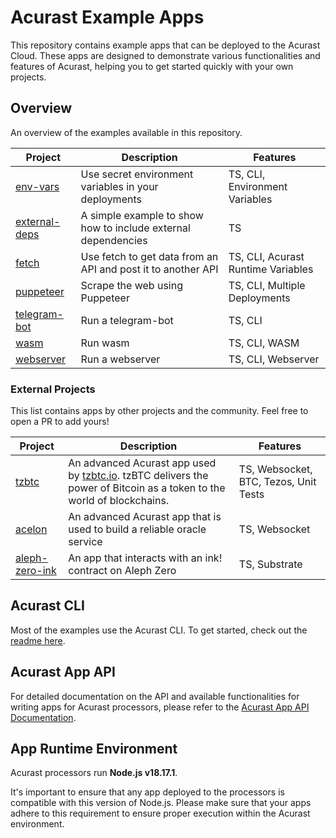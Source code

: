 # Acurast Example Apps

This repository contains example apps that can be deployed to the Acurast Cloud. These apps are designed to demonstrate various functionalities and features of Acurast, helping you to get started quickly with your own projects.

## Overview

An overview of the examples available in this repository.

| Project                                                                                           | Description                                                   | Features                           |
| ------------------------------------------------------------------------------------------------- | ------------------------------------------------------------- | ---------------------------------- |
| [env-vars](https://github.com/Acurast/acurast-example-apps/tree/main/apps/app-env-vars)           | Use secret environment variables in your deployments          | TS, CLI, Environment Variables     |
| [external-deps](https://github.com/Acurast/acurast-example-apps/tree/main/apps/app-external-deps) | A simple example to show how to include external dependencies | TS                                 |
| [fetch](https://github.com/Acurast/acurast-example-apps/tree/main/apps/app-fetch)                 | Use fetch to get data from an API and post it to another API  | TS, CLI, Acurast Runtime Variables |
| [puppeteer](https://github.com/Acurast/acurast-example-apps/tree/main/apps/app-puppeteer)         | Scrape the web using Puppeteer                                | TS, CLI, Multiple Deployments      |
| [telegram-bot](https://github.com/Acurast/acurast-example-apps/tree/main/apps/app-telegram-bot)   | Run a telegram-bot                                            | TS, CLI                            |
| [wasm](https://github.com/Acurast/acurast-example-apps/tree/main/apps/app-wasm)                   | Run wasm                                                      | TS, CLI, WASM                      |
| [webserver](https://github.com/Acurast/acurast-example-apps/tree/main/apps/app-webserver)         | Run a webserver                                               | TS, CLI, Webserver                 |

### External Projects

This list contains apps by other projects and the community. Feel free to open a PR to add yours!

| Project                                                             | Description                                                                                                                               | Features                              |
| ------------------------------------------------------------------- | ----------------------------------------------------------------------------------------------------------------------------------------- | ------------------------------------- |
| [tzbtc](https://github.com/Acurast/acurast-tzbtc-script)            | An advanced Acurast app used by [tzbtc.io](https://tzbtc.io). tzBTC delivers the power of Bitcoin as a token to the world of blockchains. | TS, Websocket, BTC, Tezos, Unit Tests |
| [acelon](https://github.com/acelonoracle/acelon-oracle) | An advanced Acurast app that is used to build a reliable oracle service                                                                   | TS, Websocket                         |
| [aleph-zero-ink](https://github.com/Acurast/aleph-zero-example-app) | An app that interacts with an ink! contract on Aleph Zero                                                                                 | TS, Substrate                         |

## Acurast CLI

Most of the examples use the Acurast CLI. To get started, check out the [readme here](https://github.com/Acurast/acurast-cli).

## Acurast App API

For detailed documentation on the API and available functionalities for writing apps for Acurast processors, please refer to the [Acurast App API Documentation](https://docs.acurast.com/developers/job-runtime-environment/).

## App Runtime Environment

Acurast processors run **Node.js v18.17.1**.

It's important to ensure that any app deployed to the processors is compatible with this version of Node.js. Please make sure that your apps adhere to this requirement to ensure proper execution within the Acurast environment.
